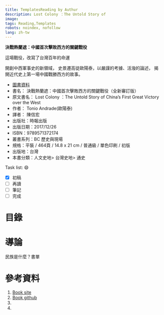 ```yaml
---
title: TemplatesReading by Authur
description: Lost Colony ：The Untold Story of 
image: 
tags: Reading,Templates 
robots: noindex, nofollow
lang: zh-tw
---
```


**決戰熱蘭遮：中國首次擊敗西方的關鍵戰役**


這場戰役，改寫了台灣百年的命運

開創中西軍事史的新領域，
史景遷高徒歐陽泰，以嚴謹的考據、活潑的論述，
揭開近代史上第一場中國戰勝西方的故事。
<!--more-->


* [圖書資料](https://www.books.com.tw/products/0010773335)
* 書名： 決戰熱蘭遮：中國首次擊敗西方的關鍵戰役（全新審訂版）
* 原文書名： Lost Colony ：The Untold Story of China’s First Great Victory over the West
* 作者： Tonio Andrade(歐陽泰)  
* 譯者： 陳信宏
* 出版社：時報出版  
* 出版日期：2017/12/26
* ISBN：9789571372174
* 叢書系列：BC 歷史與現場
* 規格：平裝 / 464頁 / 14.8 x 21 cm / 普通級 / 單色印刷 / 初版
* 出版地：台灣
* 本書分類：人文史地> 台灣史地> 通史
 
Task list: :smile:

- [x] 初稿
- [ ] 再讀
- [ ] 筆記
- [ ] 完成

# 目錄


# 導論

民族是什麼？書單


 
# 參考資料
1. [Book site]()
2. [Book github]()
3. []()
4. []()



[google]: https://www.google.com "Search Engine"